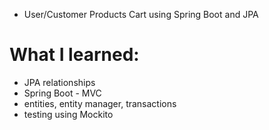 * User/Customer Products Cart using Spring Boot and JPA

# What I learned:

- JPA relationships
- Spring Boot - MVC
- entities, entity manager, transactions
- testing using Mockito
